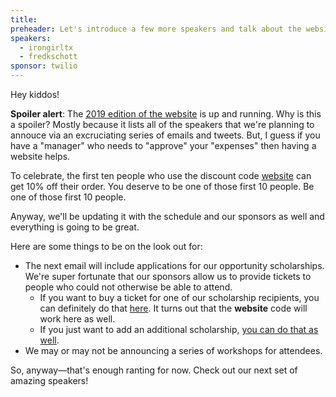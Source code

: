 ```yaml
---
title:
preheader: Let's introduce a few more speakers and talk about the website for a bit.
speakers:
  - irongirltx
  - fredkschott
sponsor: twilio
---
```


Hey kiddos!

**Spoiler alert**: The [2019 edition of the website](https://dinosaurjs.org) is up and running. Why is this a spoiler? Mostly because it lists all of the speakers that we're planning to annouce via an excruciating series of emails and tweets. But, I guess if you have a "manager" who needs to "approve" your "expenses" then having a website helps.

To celebrate, the first ten people who use the discount code [website](https://ti.to/dinosaurjs/2019/discount/website) can get 10% off their order. You deserve to be one of those first 10 people. Be one of those first 10 people.

Anyway, we'll be updating it with the schedule and our sponsors as well and everything is going to be great.

Here are some things to be on the look out for:

- The next email will include applications for our opportunity scholarships. We're super fortunate that our sponsors allow us to provide tickets to people who could not otherwise be able to attend.
  - If you want to buy a ticket for one of our scholarship recipients, you can definitely do that [here](https://ti.to/dinosaurjs/2019/with/qf-mubwpqoe). It turns out that the **website** code will work here as well.
  - If you just want to add an additional scholarship, [you can do that as well](https://ti.to/dinosaurjs/2019/with/jv1l6xqk1cm).
- We may or may not be announcing a series of workshops for attendees.

So, anyway—that's enough ranting for now. Check out our next set of amazing speakers!
